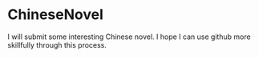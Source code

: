 ﻿# ChineseNovel
I will submit some interesting Chinese novel. I hope I can use github more skillfully through this process.
